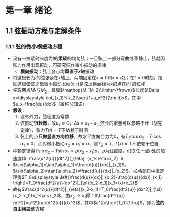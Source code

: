 # 第一章 绪论
## 1.1 弦振动方程与定解条件
### 1.1.1 弦的微小横振动方程
* 设有一拉紧时长度为$l$的**柔软**的均匀弦；一旦弦上一部分弯曲或不静止，弦就因张力作用出现振动，可研究弦作微小振动的规律
  * **横向振动**：弦上各点均**垂直于$x$轴**振动
* 将这根长为$l$的弦张紧在$x$轴上，两端固定在$x=0$和$x=l$处；在$t=0$时刻，拨动这根弦使之做微小振动,设$u(x,t)$是弦上横坐标为$x$的点在$t$时的位移
* 任取两点$M_1$与$M_2$，其弧$\mathop{M_1M_2}\limits^{\frown}$长度$\Delta s=\displaystyle \int_{x_1}^{x_2}\sqrt{1+u_x^2}{\rm d}x$，其中$u_x=\frac{du}{dx}$（微积分知识）
* **假设**：
    1. 没有外力，弦密度为常数
    2. 弦振动**很轻微**，故$u_x\approx0$，$\Delta s=x_1-x_2$,弦长的增量可以忽略不计（胡克定律），张力$T(t)=T$不依赖于时间
    3. 弦上的点**只做竖直方向位移**，故水平方向合力为0，有$T_2\cos{\alpha_2}-T_1\cos{\alpha_1}=0$，而对微小振动$\alpha_2=\alpha_1=\alpha$，则$T_2=T_1$,$T(x)=T$不依赖于位置
* 牛顿定律得$T\sin{\alpha_2}-T\sin{\alpha_1}=\rho(x_2-x_1)a$，$\rho$为线密度，$a$(取任一点$\eta$处的加速度)$=\frac{d^2{u}}{dt^2}|_{\eta}（x_1<\eta<x_2）$
* $\sin{\alpha_1}=\tan{\alpha_1}=\frac{d{u}}{dx}|_{x_1}$，$\sin{\alpha_2}=\tan{\alpha_2}=\frac{d{u}}{dx}|_{x_2}$，拉格朗日中值定理得$T_0\displaystyle \left[\frac{d{u}}{dx}|_{x_2}-\frac{d{u}}{dx}|_{x_1} \right]=T_0\frac{d^2{u}}{dx^2}|_{\xi}(x_2-x_1)(x_1<\xi<x_2)$
* 故有$\frac{d^2{u}}{dt^2}|_{\eta}(x_2-x_1)=T_0\frac{d^2{u}}{dx^2}|_{\xi}(x_2-x_1)(x_1<\xi<x_2)$，由$x_2 \rightarrow x_1$得：$\frac{d^2{u}}{dt^2}=a^2\frac{d^2{u}}{dx^2}$，其中$a^2=\frac{T_0}{\rho}$，即为**弦的自由横振动方程**
